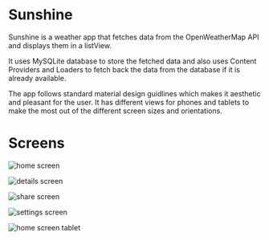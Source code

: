 Sunshine
========

Sunshine is a weather app that fetches data from the OpenWeatherMap API and displays them in a listView.

It uses MySQLite database to store the fetched data and also uses Content Providers and Loaders to fetch back the data from the database if it is already available.

The app follows standard material design guidlines which makes it aesthetic and pleasant for the user. It has different views for phones and tablets to make the most out of the different screen sizes and orientations.


Screens
=======

![home screen](https://github.com/sjsingh200893/Sunshine/blob/master/app/art/Screenshot_1.png)


![details screen](https://github.com/sjsingh200893/Sunshine/blob/master/app/art/Screenshot_2.png)


![share screen](https://github.com/sjsingh200893/Sunshine/blob/master/app/art/Screenshot_3.png)


![settings screen](https://github.com/sjsingh200893/Sunshine/blob/master/app/art/Screenshot_4.png)


![home screen tablet](https://github.com/sjsingh200893/Sunshine/blob/master/app/art/Screenshot_20161202-185410.png)
